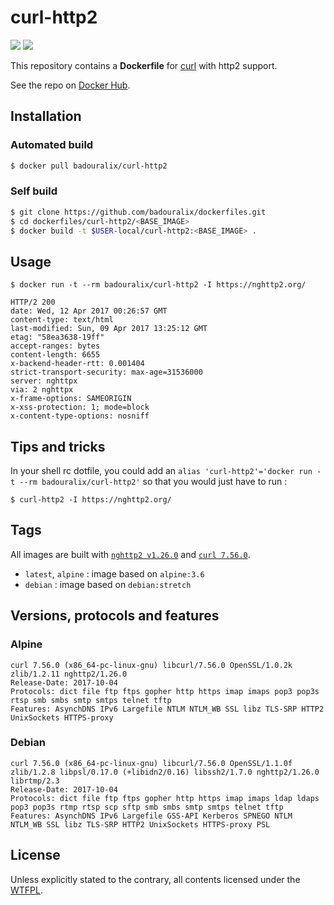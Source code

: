 curl-http2
==========

[![](https://images.microbadger.com/badges/version/badouralix/curl-http2.svg)](https://microbadger.com/images/badouralix/curl-http2 "Get your own version badge on microbadger.com") [![](https://images.microbadger.com/badges/image/badouralix/curl-http2.svg)](https://microbadger.com/images/badouralix/curl-http2 "Get your own image badge on microbadger.com")


This repository contains a **Dockerfile** for [curl](https://curl.haxx.se/) with http2 support.

See the repo on [Docker Hub](https://hub.docker.com/r/badouralix/curl-http2/).


## Installation

### Automated build

```bash
$ docker pull badouralix/curl-http2
```

### Self build

```bash
$ git clone https://github.com/badouralix/dockerfiles.git
$ cd dockerfiles/curl-http2/<BASE_IMAGE>
$ docker build -t $USER-local/curl-http2:<BASE_IMAGE> .
```


## Usage

```
$ docker run -t --rm badouralix/curl-http2 -I https://nghttp2.org/

HTTP/2 200
date: Wed, 12 Apr 2017 00:26:57 GMT
content-type: text/html
last-modified: Sun, 09 Apr 2017 13:25:12 GMT
etag: "58ea3638-19ff"
accept-ranges: bytes
content-length: 6655
x-backend-header-rtt: 0.001404
strict-transport-security: max-age=31536000
server: nghttpx
via: 2 nghttpx
x-frame-options: SAMEORIGIN
x-xss-protection: 1; mode=block
x-content-type-options: nosniff
```


## Tips and tricks

In your shell rc dotfile, you could add an `alias 'curl-http2'='docker run -t --rm badouralix/curl-http2'`
so that you would just have to run :

```
$ curl-http2 -I https://nghttp2.org/
```


## Tags

All images are built with [`nghttp2 v1.26.0`](https://github.com/nghttp2/nghttp2/releases/tag/v1.26.0) and [`curl 7.56.0`](https://github.com/curl/curl/releases/tag/curl-7_56_0).

 - `latest`, `alpine` : image based on `alpine:3.6`
 - `debian` : image based on `debian:stretch`


## Versions, protocols and features

### Alpine

```
curl 7.56.0 (x86_64-pc-linux-gnu) libcurl/7.56.0 OpenSSL/1.0.2k zlib/1.2.11 nghttp2/1.26.0
Release-Date: 2017-10-04
Protocols: dict file ftp ftps gopher http https imap imaps pop3 pop3s rtsp smb smbs smtp smtps telnet tftp
Features: AsynchDNS IPv6 Largefile NTLM NTLM_WB SSL libz TLS-SRP HTTP2 UnixSockets HTTPS-proxy
```

### Debian

```
curl 7.56.0 (x86_64-pc-linux-gnu) libcurl/7.56.0 OpenSSL/1.1.0f zlib/1.2.8 libpsl/0.17.0 (+libidn2/0.16) libssh2/1.7.0 nghttp2/1.26.0 librtmp/2.3
Release-Date: 2017-10-04
Protocols: dict file ftp ftps gopher http https imap imaps ldap ldaps pop3 pop3s rtmp rtsp scp sftp smb smbs smtp smtps telnet tftp
Features: AsynchDNS IPv6 Largefile GSS-API Kerberos SPNEGO NTLM NTLM_WB SSL libz TLS-SRP HTTP2 UnixSockets HTTPS-proxy PSL
```


## License

Unless explicitly stated to the contrary, all contents licensed under the [WTFPL](https://github.com/badouralix/dockerfiles/blob/master/LICENSE).

